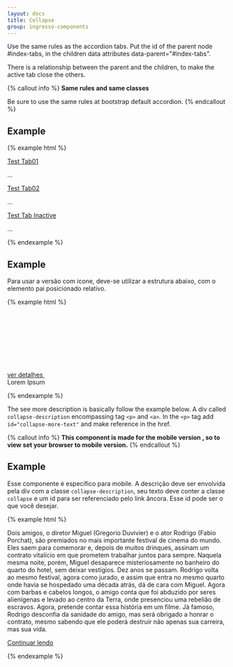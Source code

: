 ```yaml
---
layout: docs
title: Collapse
group: ingresso-components
---
```


Use the same rules as the accordion tabs. Put the id of the parent node #index-tabs, in the children data attributes data-parent="#index-tabs".

There is a relationship between the parent and the children, to make the active tab close the others.

{% callout info %}
**Same rules and same classes**  

Be sure to use the same rules at bootstrap default accordion.
{% endcallout %}

## Example

{% example html %}

<!-- first tab -->
<a class="tab-accordion collapsed model1" role="button" data-toggle="collapse" data-parent="#tab" href="#tab-main-content01" aria-expanded="true" aria-controls="tab-main-content01">Test Tab01</a>
<div id="tab-main-content01" class="tab-content collapse">
   <div class="tab-cont-wp">...</div>
</div>

<!-- second tab -->
<a class="tab-accordion collapsed model2" role="button" data-toggle="collapse" data-parent="#tab" href="#tab-main-content02" aria-expanded="true" aria-controls="tab-main-content02">Test Tab02</a>
<div id="tab-main-content02" class="tab-content collapse">
   <div class="tab-cont-wp">...</div>
</div>

<!-- inactive tab -->
<a class="tab-accordion collapsed model2 tab-inactive" role="button" data-toggle="collapse" data-parent="#tab" href="#tab-main-contentInactive" aria-expanded="true" aria-controls="tab-main-contentInactive">Test Tab Inactive</a>
<div id="tab-main-contentInactive" class="tab-content tab-inactive collapse">
   <div class="tab-cont-wp">...</div>
</div>

{% endexample %}

## Example
Para usar a versão com icone, deve-se utilizar a estrutura abaixo, com o elemento pai posicionado relativo.

{% example html %}

<!-- icon tab -->
<div style="position:relative;">
<a class="icon-accordion collapsed" role="button" data-toggle="collapse" href="#tab-main-content03">
  <span class="ia-txt">ver detalhes</span>
  <span class="ic-rounded ic-rd-ingresso">
    <svg class="svg-icon">
      <use xmlns:xlink="http://www.w3.org/1999/xlink" xlink:href="#icon-arrow-top-2"></use>
    </svg>
</span>
</a>
</div>
<div id="tab-main-content03" class="tab-content collapse">
   <div class="tab-cont-wp">Lorem Ipsum</div>
</div>

{% endexample %}

The see more description is basically follow the example below. A div called `collapse-description` encompassing tag `<p>` and `<a>`. In the `<p>` tag add `id="collapse-more-text"` and make reference in the href.

{% callout info %}
**This component is made for the mobile version , so to view set your browser to mobile version.**
{% endcallout %} 

## Example

Esse componente é específico para mobile. A descrição deve ser envolvida pela div com a classe `collapse-description`, seu texto deve conter a classe `collapse` e um id para ser referenciado pelo link âncora. Esse id pode ser o que você desejar.

{% example html %}

<div class="collapse-description">
  <p class="collapse" id="collapse-more-text">Dois amigos, o diretor Miguel (Gregorio Duvivier) e o ator Rodrigo (Fabio Porchat), são premiados no mais importante festival de cinema do mundo. Eles saem para comemorar e, depois de muitos drinques, assinam um contrato vitalício em que prometem trabalhar juntos para sempre. Naquela mesma noite, porém, Miguel desaparece misteriosamente no banheiro do quarto do hotel, sem deixar vestígios. Dez anos se passam. Rodrigo volta ao mesmo festival, agora como jurado, e assim que entra no mesmo quarto onde havia se hospedado uma década atrás, dá de cara com Miguel. Agora com barbas e cabelos longos, o amigo conta que foi abduzido por seres alienígenas e levado ao centro da Terra, onde presenciou uma rebelião de escravos. Agora, pretende contar essa história em um filme. Já famoso, Rodrigo desconfia da sanidade do amigo, mas será obrigado a honrar o contrato, mesmo sabendo que ele poderá destruir não apenas sua carreira, mas sua vida.</p>
  <a data-toggle="collapse" class="collapse-see-more text-xs-center collapsed" href="#collapse-more-text">Continuar lendo</a>
</div>

{% endexample %}
